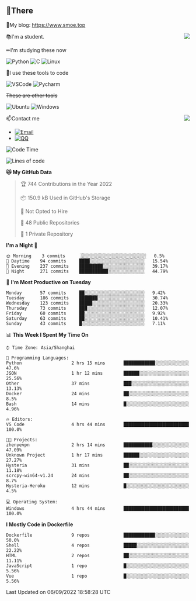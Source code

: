 
## 👏There

📰My blog: https://www.smoe.top

<img align="right" src="https://github-readme-stats.vercel.app/api/top-langs/?username=AkashiCoin"/>


📚I'm a student.

✏I'm studying these now

![Python](https://img.shields.io/badge/-Python-blue?style=flat-square&logo=Python&logoColor=fff)
![C](https://img.shields.io/badge/-C-585858?style=flat-square&logo=C&logoColor=fff)
![Linux](https://img.shields.io/badge/-Linux-black?style=flat-square&logo=Linux&logoColor=fff)

🔨I use these tools to code

![VSCode](https://img.shields.io/badge/-VSCode-blue?style=flat-square&logo=visualstudiocode&logoColor=fff)
![Pycharm](https://img.shields.io/badge/-Pycharm-green?style=flat-square&logo=pycharm&logoColor=fff)

 ~~These are other tools~~

![Ubuntu](https://img.shields.io/badge/-Ubuntu-orange?style=flat-square&logo=Ubuntu&logoColor=fff)
![Windows](https://img.shields.io/badge/-Windows-blue?style=flat-square&logo=Windows&logoColor=fff)

<img align="right" src="https://github-readme-stats.vercel.app/api?username=AkashiCoin" />


📫Contact me

* [![Email](https://img.shields.io/badge/Email-l1040186796@gmail.com-1?style=social&logoColor=fff)](mailto:l1040186796@gmail.com)
* [![QQ](https://img.shields.io/badge/QQ-1040186796-1?style=social&logoColor=fff)](tencent://AddContact/?fromId=45&fromSubId=1&subcmd=all&uin=1040186796&website=www.oicqzone.com)

<!--START_SECTION:waka-->
![Code Time](http://img.shields.io/badge/Code%20Time-246%20hrs%2021%20mins-blue)

![Lines of code](https://img.shields.io/badge/From%20Hello%20World%20I%27ve%20Written-5%20Thousand%20lines%20of%20code-blue)

**🐱 My GitHub Data** 

> 🏆 744 Contributions in the Year 2022
 > 
> 📦 150.9 kB Used in GitHub's Storage 
 > 
> 🚫 Not Opted to Hire
 > 
> 📜 48 Public Repositories 
 > 
> 🔑 1 Private Repository 
 > 
**I'm a Night 🦉** 

```text
🌞 Morning    3 commits      ░░░░░░░░░░░░░░░░░░░░░░░░░   0.5% 
🌆 Daytime    94 commits     ████░░░░░░░░░░░░░░░░░░░░░   15.54% 
🌃 Evening    237 commits    █████████░░░░░░░░░░░░░░░░   39.17% 
🌙 Night      271 commits    ███████████░░░░░░░░░░░░░░   44.79%

```
📅 **I'm Most Productive on Tuesday** 

```text
Monday       57 commits     ██░░░░░░░░░░░░░░░░░░░░░░░   9.42% 
Tuesday      186 commits    ███████░░░░░░░░░░░░░░░░░░   30.74% 
Wednesday    123 commits    █████░░░░░░░░░░░░░░░░░░░░   20.33% 
Thursday     73 commits     ███░░░░░░░░░░░░░░░░░░░░░░   12.07% 
Friday       60 commits     ██░░░░░░░░░░░░░░░░░░░░░░░   9.92% 
Saturday     63 commits     ██░░░░░░░░░░░░░░░░░░░░░░░   10.41% 
Sunday       43 commits     █░░░░░░░░░░░░░░░░░░░░░░░░   7.11%

```


📊 **This Week I Spent My Time On** 

```text
⌚︎ Time Zone: Asia/Shanghai

💬 Programming Languages: 
Python                   2 hrs 15 mins       ████████████░░░░░░░░░░░░░   47.6% 
JSON                     1 hr 12 mins        ██████░░░░░░░░░░░░░░░░░░░   25.56% 
Other                    37 mins             ███░░░░░░░░░░░░░░░░░░░░░░   13.13% 
Docker                   24 mins             ██░░░░░░░░░░░░░░░░░░░░░░░   8.5% 
Bash                     14 mins             █░░░░░░░░░░░░░░░░░░░░░░░░   4.96%

🔥 Editors: 
VS Code                  4 hrs 44 mins       █████████████████████████   100.0%

🐱‍💻 Projects: 
zhenyevpn                2 hrs 14 mins       ███████████░░░░░░░░░░░░░░   47.09% 
Unknown Project          1 hr 17 mins        ██████░░░░░░░░░░░░░░░░░░░   27.27% 
Hysteria                 31 mins             ██░░░░░░░░░░░░░░░░░░░░░░░   11.18% 
scrcpy-win64-v1.24       24 mins             ██░░░░░░░░░░░░░░░░░░░░░░░   8.7% 
Hysteria-Heroku          12 mins             █░░░░░░░░░░░░░░░░░░░░░░░░   4.5%

💻 Operating System: 
Windows                  4 hrs 44 mins       █████████████████████████   100.0%

```

**I Mostly Code in Dockerfile** 

```text
Dockerfile               9 repos             ████████████░░░░░░░░░░░░░   50.0% 
Shell                    4 repos             █████░░░░░░░░░░░░░░░░░░░░   22.22% 
HTML                     2 repos             ██░░░░░░░░░░░░░░░░░░░░░░░   11.11% 
JavaScript               1 repo              █░░░░░░░░░░░░░░░░░░░░░░░░   5.56% 
Vue                      1 repo              █░░░░░░░░░░░░░░░░░░░░░░░░   5.56%

```



 Last Updated on 06/09/2022 18:58:28 UTC
<!--END_SECTION:waka-->
